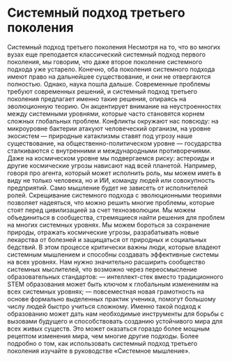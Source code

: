 # Системный подход третьего поколения

Системный подход третьего поколения
Несмотря на то, что во многих вузах еще преподается классический системный подход первого поколения, мы говорим, что даже второе поколение системного подхода уже устарело. Конечно, оба поколения системного подхода имеют право на дальнейшее существование, и они не отвергаются полностью. Однако, наука пошла дальше. 
Современные проблемы требуют современных решений, и системный подход третьего поколения предлагает именно такие решения, опираясь на эволюционную теорию. Он акцентирует внимание на неустроенностях между системными уровнями, которые часто становятся корнем сложных глобальных проблем.
Конфликты окружают нас повсюду: на микроуровне бактерии атакуют человеческий организм, на уровне экосистем — природные катаклизмы ставят под угрозу наше существование, на общественно-политическом уровне — государства сталкиваются с внутренними и международными противоречиями. Даже на космическом уровне мы подвергаемся риску: астероиды и другие космические угрозы нависают над всей планетой.
Например, говоря про агента, который может исполнить роль, мы можем иметь в виду не только человека, но и ИИ, команду людей или совокупность предприятий. Само мышление будет не зависеть от исполнителей ролей. 
Скрещивание системного подхода с эволюционными теориями позволяет надеяться, что можно решить многие проблемы, которые стоят перед цивилизацией за счет техноэволюции. Мы можем объединиться в сообщества, стремящиеся найти решения для проблем на многих системных уровнях. Мы можем бороться за сохранение природы, отражать космические угрозы, разрабатывать новые лекарства от болезней и защищаться от природных и социальных бедствий.
В этом процессе критически важны люди, которые владеют системным мышлением и способны создавать эффективные системы на всех уровнях. Нам нужно значительно расширить сообщество системных мыслителей, что возможно через переосмысление образовательных стандартов:
— интеллект-стек вместо традиционного STEM образования может быть ключом к глобальным изменениям на всех системных уровнях;
— повсеместная новая грамотность на основе формально выделенных практик ученика, помогут большому числу людей быстро учиться сложному.
Именно такой подход к образованию может дать нам необходимые инструменты для борьбы с вызовами будущего и способствовать созданию устойчивого мира для всех живых существ. Это может оказаться гораздо более мощным рецептом изменения мира, чем многие другие подходы.
Более подробно о том, как использовать системный подход третьего поколения изучайте в руководстве «Системное мышление».
